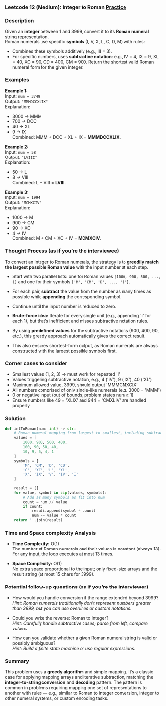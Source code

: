 ### Leetcode 12 (Medium): Integer to Roman [Practice](https://leetcode.com/problems/integer-to-roman)

### Description  
Given an **integer** between 1 and 3999, convert it to its **Roman numeral** string representation.  
Roman numerals use specific **symbols** (I, V, X, L, C, D, M) with rules:
- Combines these symbols additively (e.g., III = 3).
- For specific numbers, uses **subtractive notation**: e.g., IV = 4, IX = 9, XL = 40, XC = 90, CD = 400, CM = 900.
Return the shortest valid Roman numeral form for the given integer.

### Examples  

**Example 1:**  
Input: `num = 3749`  
Output: `"MMMDCCXLIX"`  
Explanation:  
- 3000 → MMM  
- 700 → DCC  
- 40 → XL  
- 9 → IX  
Combined: MMM + DCC + XL + IX = **MMMDCCXLIX**.

**Example 2:**  
Input: `num = 58`  
Output: `"LVIII"`  
Explanation:  
- 50 → L  
- 8 → VIII  
Combined: L + VIII = **LVIII**.

**Example 3:**  
Input: `num = 1994`  
Output: `"MCMXCIV"`  
Explanation:  
- 1000 → M  
- 900 → CM  
- 90 → XC  
- 4 → IV  
Combined: M + CM + XC + IV = **MCMXCIV**.

### Thought Process (as if you’re the interviewee)  
To convert an integer to Roman numerals, the strategy is to **greedily match the largest possible Roman value** with the input number at each step.
- Start with two parallel lists: one for Roman values `[1000, 900, 500, ..., 1]` and one for their symbols `['M', 'CM', 'D', ..., 'I']`.
- For each pair, **subtract** the value from the number as many times as possible while **appending** the corresponding symbol.
- Continue until the input number is reduced to zero.

- **Brute-force idea:** Iterate for every single unit (e.g., appending 'I' for each 1), but that’s inefficient and misses subtractive notation rules.
- By using **predefined values** for the subtractive notations (900, 400, 90, etc.), this greedy approach automatically gives the correct result.
- This also ensures shortest-form output, as Roman numerals are always constructed with the largest possible symbols first.

### Corner cases to consider  
- Smallest values (1, 2, 3) → must work for repeated 'I'  
- Values triggering subtractive notation, e.g., 4 ('IV'), 9 ('IX'), 40 ('XL')
- Maximum allowed value, 3999, should output 'MMMCMXCIX'  
- All numbers comprised of only single-like numerals (e.g. 3000 = 'MMM')  
- 0 or negative input (out of bounds; problem states num ≥ 1)  
- Ensure numbers like 49 = 'XLIX' and 944 = 'CMXLIV' are handled properly  

### Solution

```python
def intToRoman(num: int) -> str:
    # Roman numeral mapping from largest to smallest, including subtractive notation
    values = [
        1000, 900, 500, 400, 
        100, 90, 50, 40, 
        10, 9, 5, 4, 1
    ]
    symbols = [
        'M', 'CM', 'D', 'CD', 
        'C', 'XC', 'L', 'XL', 
        'X', 'IX', 'V', 'IV', 'I'
    ]

    result = []
    for value, symbol in zip(values, symbols):
        # Add as many symbols as fit into num
        count = num // value
        if count:
            result.append(symbol * count)
            num -= value * count
    return ''.join(result)
```

### Time and Space complexity Analysis  

- **Time Complexity:** O(1)  
  The number of Roman numerals and their values is constant (always 13). For any input, the loop executes at most 13 times.

- **Space Complexity:** O(1)  
  No extra space proportional to the input; only fixed-size arrays and the result string (at most 15 chars for 3999).

### Potential follow-up questions (as if you’re the interviewer)  

- How would you handle conversion if the range extended beyond 3999?  
  *Hint: Roman numerals traditionally don’t represent numbers greater than 3999, but you can use overlines or custom notations.*

- Could you write the reverse: Roman to Integer?  
  *Hint: Carefully handle subtractive cases; parse from left, compare values.*

- How can you validate whether a given Roman numeral string is valid or possibly ambiguous?  
  *Hint: Build a finite state machine or use regular expressions.*

### Summary
This problem uses a **greedy algorithm** and simple mapping. It’s a classic case for applying mapping arrays and iterative subtraction, matching the **integer-to-string conversion** and **decoding** pattern.
The pattern is common in problems requiring mapping one set of representations to another with rules — e.g., similar to Roman to integer conversion, integer to other numeral systems, or custom encoding tasks.
